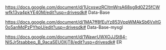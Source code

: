 
https://docs.google.com/document/d/1UcxswzRCltmWrsA68sg9d0Z25fCWwfk13va4pkYE40M/edit?usp=drivesdk# Data-Base

https://docs.google.com/document/d/1MA7ff8fEuYz853VppWMAkSb6VxltG0o5anMdPzPYhpU/edit?usp=drivesdk# Data-Base-mysgl

https://docs.google.com/document/d/1WawrUWXOJJSt84-NlSJr5tsabbeq_B_9acaSEU0XjT8/edit?usp=drivesdk# ER
